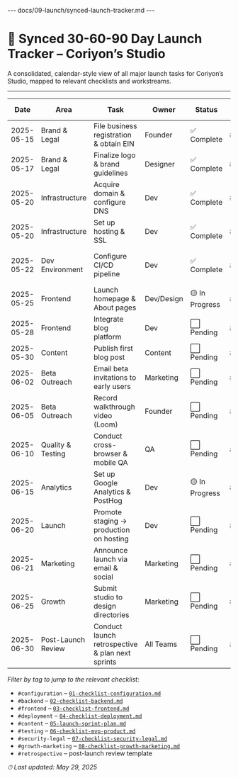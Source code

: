 --- docs/09-launch/synced-launch-tracker.md ---
# 📆 Synced 30-60-90 Day Launch Tracker – Coriyon’s Studio

A consolidated, calendar-style view of all major launch tasks for Coriyon’s Studio, mapped to relevant checklists and workstreams.

---

| Date       | Area                | Task                                         | Owner       | Status        | Tags                       | Potential Challenge           | Recommended Solution                      |
| ---------- | ------------------- | -------------------------------------------- | ----------- | ------------- | -------------------------- | ----------------------------- | ----------------------------------------- |
| 2025-05-15 | Brand & Legal       | File business registration & obtain EIN      | Founder     | ✅ Complete   | #brand-legal               | IRS delays                    | Use expedited filing service             |
| 2025-05-17 | Brand & Legal       | Finalize logo & brand guidelines             | Designer    | ✅ Complete   | #brand-legal               | Style inconsistencies         | Lock in palette & typography             |
| 2025-05-20 | Infrastructure      | Acquire domain & configure DNS               | Dev         | ✅ Complete   | #deployment                | DNS propagation lag           | Set low TTL; verify via multiple tools   |
| 2025-05-20 | Infrastructure      | Set up hosting & SSL                         | Dev         | ✅ Complete   | #deployment                | Certificate issuance delays   | Use auto-renew with hosting provider     |
| 2025-05-22 | Dev Environment     | Configure CI/CD pipeline                     | Dev         | ✅ Complete   | #configuration             | Pipeline misconfigurations    | Adopt community GitHub Actions template  |
| 2025-05-25 | Frontend            | Launch homepage & About pages                | Dev/Design  | 🟡 In Progress | #frontend                  | Content alignment delays      | Use placeholder copy; review weekly      |
| 2025-05-28 | Frontend            | Integrate blog platform                      | Dev         | ⬜ Pending     | #frontend,#content         | SEO/plugin setup              | Use Next.js MDX plugin                   |
| 2025-05-30 | Content             | Publish first blog post                      | Content     | ⬜ Pending     | #content                   | Writer availability           | Schedule drafts & peer-review            |
| 2025-06-02 | Beta Outreach       | Email beta invitations to early users        | Marketing   | ⬜ Pending     | #growth-marketing          | Email deliverability          | Use Mailchimp; monitor bounces           |
| 2025-06-05 | Beta Outreach       | Record walkthrough video (Loom)              | Founder     | ⬜ Pending     | #growth-marketing          | Scheduling participants       | Share recorded link with feedback form   |
| 2025-06-10 | Quality & Testing   | Conduct cross-browser & mobile QA            | QA          | ⬜ Pending     | #testing                   | Device coverage               | Use BrowserStack automated tests         |
| 2025-06-15 | Analytics           | Set up Google Analytics & PostHog            | Dev         | 🟡 In Progress | #deployment,#analytics     | Tracking accuracy             | Validate events in real-time dashboard   |
| 2025-06-20 | Launch              | Promote staging → production on hosting      | Dev         | ⬜ Pending     | #deployment                | Downtime risk                 | Schedule during low-traffic window       |
| 2025-06-21 | Marketing           | Announce launch via email & social           | Marketing   | ⬜ Pending     | #growth-marketing          | Timing coordination           | Schedule posts with Buffer/Hootsuite     |
| 2025-06-25 | Growth              | Submit studio to design directories          | Marketing   | ⬜ Pending     | #growth-marketing          | Acceptance criteria           | Follow each directory’s guidelines       |
| 2025-06-30 | Post-Launch Review  | Conduct launch retrospective & plan next sprints | All Teams | ⬜ Pending     | #retrospective             | Coordinating schedules        | Send calendar invites early              |

_Filter by tag to jump to the relevant checklist:_  
- `#configuration` – [`01-checklist-configuration.md`](./01-checklist-configuration.md)  
- `#backend` – [`02-checklist-backend.md`](./02-checklist-backend.md)  
- `#frontend` – [`03-checklist-frontend.md`](./03-checklist-frontend.md)  
- `#deployment` – [`04-checklist-deployment.md`](./04-checklist-deployment.md)  
- `#content` – [`05-launch-sprint-plan.md`](./05-launch-sprint-plan.md)  
- `#testing` – [`06-checklist-mvp-product.md`](./06-checklist-mvp-product.md)  
- `#security-legal` – [`07-checklist-security-legal.md`](./07-checklist-security-legal.md)  
- `#growth-marketing` – [`08-checklist-growth-marketing.md`](./08-checklist-growth-marketing.md)  
- `#retrospective` – post-launch review template

_⏱ Last updated: May 29, 2025_
